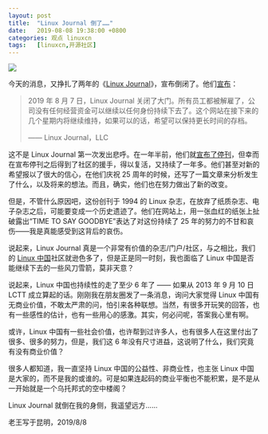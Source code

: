 ```yaml
---
layout: post
title:	"Linux Journal 倒了……"
date:	2019-08-08 19:38:00 +0800 
categories:	观点 linuxcn 
tags:	[linuxcn,开源社区]
---
```



![](/Asserts/Images//attachment/album/201908/08/193809iop4hcvdv4t1o4o1.jpg)


今天的消息，又挣扎了两年的《[Linux Journal](https://www.linuxjournal.com/)》，宣布倒闭了。他们[宣布](https://www.linuxjournal.com/content/linux-journal-ceases-publication-awkward-goodbye)：



> 
> 2019 年 8 月 7 日，Linux Journal 关闭了大门。所有员工都被解雇了，公司没有任何经营资金可以继续以任何身份持续下去了。这个网站在接下来的几个星期内将继续维持，如果可以的话，希望可以保持更长时间的存档。
> 
> 
> —— Linux Journal，LLC
> 
> 
> 


这不是 Linux Journal 第一次发出悲呼。在一年半前，他们就[宣布了停刊](/article-9106-1.html)，但幸而在宣布停刊之后得到了社区的援手，得以复活，又持续了一年多。他们甚至对新的希望报以了很大的信心，在他们庆祝 25 周年的时候，还写了一篇文章来分析发生了什么，以及将来的想法。而且，确实，他们也在努力做出了新的改变。


但是，不管什么原因吧，这份创刊于 1994 的 Linux 杂志，在放弃了纸质杂志、电子杂志之后，可能要变成一个历史遗迹了。他们在网站上，用一张血红的纸张上扯破露出“TIME TO SAY GOODBYE”表达了对这份持续了 25 年的努力的不甘和哀伤——我是真能感受到这背后的哀伤。


说起来，Linux Journal 真是一个非常有价值的杂志/门户/社区，与之相比，我们的 [Linux 中国](https://linux.cn/)社区就逊色多了，但是正是同一时刻，我也面临了 Linux 中国是否能继续下去的一些风刀雪箭，莫非天意？


说起来，Linux 中国也持续性的走了至少 6 年了 —— 如果从 2013 年 9 月 10 日 LCTT 成立算起的话。刚刚我在朋友圈发了一条消息，询问大家觉得 Linux 中国有无商业价值，不敢太严肃的问，怕引来各种联想。当然，有很多开玩笑的回答，也有一些感性的估计，也有一些用心的感激。其实，何必问呢，答案我心里有啊。


或许，Linux 中国有一些社会价值，也许帮到过许多人，也有很多人在这里付出了很多、很多的努力，但是，我们这 6 年没有尺寸进益，这说明了什么，我们究竟有没有商业价值？


很多人都知道，我一直坚持 Linux 中国的公益性、非商业性，也主张 Linux 中国是大家的，而不是我的或谁的。可是如果连起码的商业平衡也不能积累，是不是从一开始就是一个乌托邦式的空中楼阁？


Linux Journal 就倒在我的身侧，我遥望远方……


老王写于昆明，2019/8/8
